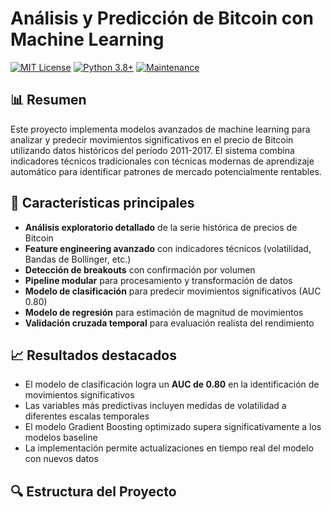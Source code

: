 # Análisis y Predicción de Bitcoin con Machine Learning

[![MIT License](https://img.shields.io/badge/License-MIT-blue.svg)](LICENSE)
[![Python 3.8+](https://img.shields.io/badge/python-3.8+-blue.svg)](https://www.python.org/downloads/)
[![Maintenance](https://img.shields.io/badge/Maintained%3F-yes-green.svg)](https://github.com/Leoscd/BITCOIN_ANALYSIS/graphs/commit-activity)

## 📊 Resumen

Este proyecto implementa modelos avanzados de machine learning para analizar y predecir movimientos significativos en el precio de Bitcoin utilizando datos históricos del período 2011-2017. El sistema combina indicadores técnicos tradicionales con técnicas modernas de aprendizaje automático para identificar patrones de mercado potencialmente rentables.

## 🚀 Características principales

- **Análisis exploratorio detallado** de la serie histórica de precios de Bitcoin
- **Feature engineering avanzado** con indicadores técnicos (volatilidad, Bandas de Bollinger, etc.)
- **Detección de breakouts** con confirmación por volumen
- **Pipeline modular** para procesamiento y transformación de datos
- **Modelo de clasificación** para predecir movimientos significativos (AUC 0.80)
- **Modelo de regresión** para estimación de magnitud de movimientos
- **Validación cruzada temporal** para evaluación realista del rendimiento

## 📈 Resultados destacados

- El modelo de clasificación logra un **AUC de 0.80** en la identificación de movimientos significativos
- Las variables más predictivas incluyen medidas de volatilidad a diferentes escalas temporales
- El modelo Gradient Boosting optimizado supera significativamente a los modelos baseline
- La implementación permite actualizaciones en tiempo real del modelo con nuevos datos

## 🔍 Estructura del Proyecto
